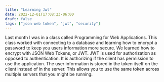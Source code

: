 ```yaml
---
title: "Learning Jwt"
date: 2022-12-01T17:08:23-06:00
draft: false
tags: ["json web token", "jwt", "security"]
---
```


Last month I was in a class called Programming for Web Applications. This class worked with connecting to a database and learning how to encrypt a password to keep you users information more secure. <!--more-->
We learned how to encrypt with JSON Web Tokens, or JWT. JWT is used for authorization as opposed to authentication. It is authorizing if the client has permission to use the application. The user information is stored in the token itself on the client instead of in the server. This allows you to use the same token across multiple servers that you might be running.